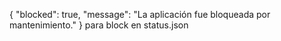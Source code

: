 {
  "blocked": true,
  "message": "La aplicación fue bloqueada por mantenimiento."
}
para block en status.json
